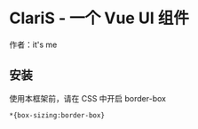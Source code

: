 # ClariS - 一个 Vue UI 组件

作者：it's me 

## 安装

使用本框架前，请在 CSS 中开启 border-box

```
*{box-sizing:border-box}
```

